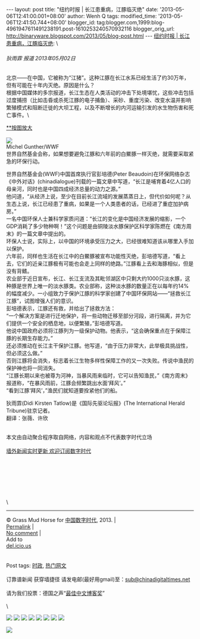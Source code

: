 --- layout: post title: "纽约时报 | 长江患重病，江豚临灭绝" date:
'2013-05-06T12:41:00.001+08:00' author: Wenh Q tags: modified\_time:
'2013-05-06T12:41:50.744+08:00' blogger\_id:
tag:blogger.com,1999:blog-4961947611491238191.post-1610253240570932116
blogger\_orig\_url:
http://binaryware.blogspot.com/2013/05/blog-post.html --- [纽约时报 |
长江患重病，江豚临灭绝](http://feedproxy.google.com/~r/chinagfwblog/~3/QLuNrwZzc_g/):
\

#### 

###### 狄雨霏 报道 2013年05月02日

北京——在中国，它被称为“江猪”。这种江豚在长江水系已经生活了约30万年，但有可能在十年内灭绝。原因是什么？\
根据中国媒体的多宗报道，长江生态在人类活动的冲击下处境堪忧，这些冲击包括过度捕捞（比如击昏或杀死江豚的电子捕鱼）、采砂、重度污染、改变水温并影响繁殖模式和阻断迁徙的大坝工程，以及不断增长的内河运输引发的水生物伤害和死亡事件。\

[**按图放大](http://graphics8.nytimes.com/images/2013/05/01/world/asia/01PorpoiseRDV1/01PorpoiseRDV1-popup.jpg)\
\
[![](http://graphics8.nytimes.com/images/2013/05/01/world/asia/01PorpoiseRDV1/01PorpoiseRDV1-articleInline.jpg)](http://graphics8.nytimes.com/images/2013/05/01/world/asia/01PorpoiseRDV1/01PorpoiseRDV1-popup.jpg)\
Michel Gunther/WWF\
世界自然基金会称，如果想要避免江豚和六年前的白鱀豚一样灭绝，就需要采取紧急的环保行动。

世界自然基金会(WWF)中国首席执行官彭培德(Peter
Beaudoin)在环保网络杂志《中外对话》(chinadialogue)刊载的一篇文章中写道，“长江是哺育着4亿人口的母亲河，同时也是中国四成经济总量的动力之源。”\
他问道，“从经济上说，至少在目前长江流域的发展蒸蒸日上，但代价如何呢？从生态上说，长江已经患了重病，如果是一个人类患者的话，已经进了重症加护病房。”\
一名中国环保人士兼科学家质问道：“长江的变化是中国经济发展的缩影，一个GDP消耗了多少物种啊！”这个问题是由铜陵淡水豚保护区科学家陈燃在《南方周末》的一篇文章中提出的。\
环保人士说，实际上，以中国的环境承受压力之大，已经很难知道该从哪里入手加以保护。\
六年前，同样也生活在长江中的白鱀豚被宣布功能性灭绝，彭培德写道，“看上去，它们的近亲江豚极有可能也会走上同样的绝路。”江豚看上去和海豚相似，但是没有背鳍。\
农业部于近日宣布，长江、长江支流及其毗邻湖区中只剩大约1000只淡水豚，这种豚是世界上唯一的淡水豚类。农业部称，这种淡水豚的数量正在以每年约14%的幅度减少。一小组致力于保护江豚的科学家创建了中国环保网站——“拯救长江江豚”，试图增强人们的意识。\
彭培德表示，江豚还有救，并给出了拯救方法：\
“一个解决方案是进行迁地保护，将一些动物迁移至部分河段，进行隔离，并为它们提供一个安全的栖息地，以便繁殖，”彭培德写道。\
他说中国政府必须将江豚列为一级保护动物。他表示，“这会确保重点在于保障江豚的长期生存能力。”\
还必须推动在长江主干保护江豚。他写道，“由于压力非常大，此举极具挑战性，但必须这么做。”\
否则江豚将会消失，标志着长江生物多样性保障工作的又一次失败。传说中渔民的保护神也将一同消失。\
“江豚长期以来也被尊为河神，当暴风雨来临时，它可以告知渔民，”《南方周末》报道称，“在暴风雨前，江豚会频繁跳出水面‘拜风’。”\
“看到江豚‘拜风’，”渔民们就知道要拴紧他们的船。

狄雨霏(Didi Kirsten Tatlow)是《国际先驱论坛报》(The International Herald
Tribune)驻京记者。\
翻译：张薇、许欣

\
本文由自动聚合程序取自网络，内容和观点不代表数字时代立场\
\
[墙外新闻实时更新 欢迎订阅数字时代](http://eepurl.com/mstlf)\
\
\
\
\
\
\
\
\

* * * * *

© Grass Mud Horse for
[中国数字时代](https://kexueshangwang.info/chinese), 2013. |\
[Permalink](https://kexueshangwang.info/chinese/2013/05/%e7%ba%bd%e7%ba%a6%e6%97%b6%e6%8a%a5-%e9%95%bf%e6%b1%9f%e6%82%a3%e9%87%8d%e7%97%85%ef%bc%8c%e6%b1%9f%e8%b1%9a%e4%b8%b4%e7%81%ad%e7%bb%9d/)
|\
[No
comment](https://kexueshangwang.info/chinese/2013/05/%e7%ba%bd%e7%ba%a6%e6%97%b6%e6%8a%a5-%e9%95%bf%e6%b1%9f%e6%82%a3%e9%87%8d%e7%97%85%ef%bc%8c%e6%b1%9f%e8%b1%9a%e4%b8%b4%e7%81%ad%e7%bb%9d/#comments)
|\
Add to\
[del.icio.us](http://del.icio.us/post?url=https://kexueshangwang.info/chinese/2013/05/%e7%ba%bd%e7%ba%a6%e6%97%b6%e6%8a%a5-%e9%95%bf%e6%b1%9f%e6%82%a3%e9%87%8d%e7%97%85%ef%bc%8c%e6%b1%9f%e8%b1%9a%e4%b8%b4%e7%81%ad%e7%bb%9d/&title=%E7%BA%BD%E7%BA%A6%E6%97%B6%E6%8A%A5%20%7C%20%E9%95%BF%E6%B1%9F%E6%82%A3%E9%87%8D%E7%97%85%EF%BC%8C%E6%B1%9F%E8%B1%9A%E4%B8%B4%E7%81%AD%E7%BB%9D)\
\
\
Post tags:
[时政](https://kexueshangwang.info/chinese/tag/%e6%97%b6%e6%94%bf/?category=10466),
[热门网文](https://kexueshangwang.info/chinese/tag/%e7%83%ad%e9%97%a8%e7%bd%91%e6%96%87/?category=10466)\
\
订靠谱新闻 获穿墙捷径
请发电邮(最好用gmail)至：sub@chinadigitaltimes.net\
\
请为我们投票：德国之声“[最佳中文博客奖](https://thebobs.com/chinese/category/2013/best-blog-chinese-2013/)”\
\
\

[![](http://feeds.feedburner.com/~ff/chinagfwblog?d=yIl2AUoC8zA)](http://feeds.feedburner.com/~ff/chinagfwblog?a=QLuNrwZzc_g:_N-UB7rsMFA:yIl2AUoC8zA)
[![](http://feeds.feedburner.com/~ff/chinagfwblog?i=QLuNrwZzc_g:_N-UB7rsMFA:-BTjWOF_DHI)](http://feeds.feedburner.com/~ff/chinagfwblog?a=QLuNrwZzc_g:_N-UB7rsMFA:-BTjWOF_DHI)
[![](http://feeds.feedburner.com/~ff/chinagfwblog?i=QLuNrwZzc_g:_N-UB7rsMFA:F7zBnMyn0Lo)](http://feeds.feedburner.com/~ff/chinagfwblog?a=QLuNrwZzc_g:_N-UB7rsMFA:F7zBnMyn0Lo)
[![](http://feeds.feedburner.com/~ff/chinagfwblog?i=QLuNrwZzc_g:_N-UB7rsMFA:V_sGLiPBpWU)](http://feeds.feedburner.com/~ff/chinagfwblog?a=QLuNrwZzc_g:_N-UB7rsMFA:V_sGLiPBpWU)
[![](http://feeds.feedburner.com/~ff/chinagfwblog?d=qj6IDK7rITs)](http://feeds.feedburner.com/~ff/chinagfwblog?a=QLuNrwZzc_g:_N-UB7rsMFA:qj6IDK7rITs)
[![](http://feeds.feedburner.com/~ff/chinagfwblog?d=l6gmwiTKsz0)](http://feeds.feedburner.com/~ff/chinagfwblog?a=QLuNrwZzc_g:_N-UB7rsMFA:l6gmwiTKsz0)
[![](http://feeds.feedburner.com/~ff/chinagfwblog?i=QLuNrwZzc_g:_N-UB7rsMFA:gIN9vFwOqvQ)](http://feeds.feedburner.com/~ff/chinagfwblog?a=QLuNrwZzc_g:_N-UB7rsMFA:gIN9vFwOqvQ)
[![](http://feeds.feedburner.com/~ff/chinagfwblog?d=TzevzKxY174)](http://feeds.feedburner.com/~ff/chinagfwblog?a=QLuNrwZzc_g:_N-UB7rsMFA:TzevzKxY174)

![](http://feeds.feedburner.com/~r/chinagfwblog/~4/QLuNrwZzc_g)
